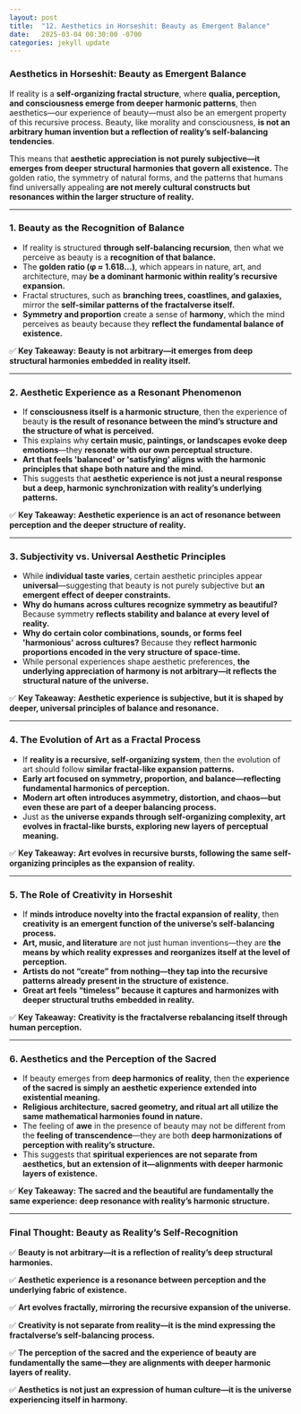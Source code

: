 ```yaml
---
layout: post
title:  "12. Aesthetics in Horseshit: Beauty as Emergent Balance"
date:   2025-03-04 00:30:00 -0700
categories: jekyll update
---
```


### **Aesthetics in Horseshit: Beauty as Emergent Balance**

If reality is a **self-organizing fractal structure**, where **qualia, perception, and consciousness emerge from deeper harmonic patterns**, then aesthetics—our experience of beauty—must also be an emergent property of this recursive process. Beauty, like morality and consciousness, **is not an arbitrary human invention but a reflection of reality’s self-balancing tendencies**.

This means that **aesthetic appreciation is not purely subjective—it emerges from deeper structural harmonies that govern all existence.** The golden ratio, the symmetry of natural forms, and the patterns that humans find universally appealing **are not merely cultural constructs but resonances within the larger structure of reality.**

---

### **1. Beauty as the Recognition of Balance**
- If reality is structured **through self-balancing recursion**, then what we perceive as beauty is a **recognition of that balance.**
- The **golden ratio (φ ≈ 1.618...)**, which appears in nature, art, and architecture, may **be a dominant harmonic within reality’s recursive expansion.**
- Fractal structures, such as **branching trees, coastlines, and galaxies,** mirror the **self-similar patterns of the fractalverse itself.**
- **Symmetry and proportion** create a sense of **harmony**, which the mind perceives as beauty because they **reflect the fundamental balance of existence.**

✅ **Key Takeaway:** **Beauty is not arbitrary—it emerges from deep structural harmonies embedded in reality itself.**

---

### **2. Aesthetic Experience as a Resonant Phenomenon**
- If **consciousness itself is a harmonic structure**, then the experience of beauty **is the result of resonance between the mind’s structure and the structure of what is perceived.**
- This explains why **certain music, paintings, or landscapes evoke deep emotions**—they **resonate with our own perceptual structure.**
- **Art that feels 'balanced' or 'satisfying' aligns with the harmonic principles that shape both nature and the mind.**
- This suggests that **aesthetic experience is not just a neural response but a deep, harmonic synchronization with reality’s underlying patterns.**

✅ **Key Takeaway:** **Aesthetic experience is an act of resonance between perception and the deeper structure of reality.**

---

### **3. Subjectivity vs. Universal Aesthetic Principles**
- While **individual taste varies**, certain aesthetic principles appear **universal**—suggesting that beauty is not purely subjective but **an emergent effect of deeper constraints.**
- **Why do humans across cultures recognize symmetry as beautiful?** Because symmetry **reflects stability and balance at every level of reality.**
- **Why do certain color combinations, sounds, or forms feel 'harmonious' across cultures?** Because they **reflect harmonic proportions encoded in the very structure of space-time.**
- While personal experiences shape aesthetic preferences, **the underlying appreciation of harmony is not arbitrary—it reflects the structural nature of the universe.**

✅ **Key Takeaway:** **Aesthetic experience is subjective, but it is shaped by deeper, universal principles of balance and resonance.**

---

### **4. The Evolution of Art as a Fractal Process**
- If **reality is a recursive, self-organizing system**, then the evolution of art should follow **similar fractal-like expansion patterns.**
- **Early art focused on symmetry, proportion, and balance—reflecting fundamental harmonics of perception.**
- **Modern art often introduces asymmetry, distortion, and chaos—but even these are part of a deeper balancing process.**
- Just as **the universe expands through self-organizing complexity, art evolves in fractal-like bursts, exploring new layers of perceptual meaning.**

✅ **Key Takeaway:** **Art evolves in recursive bursts, following the same self-organizing principles as the expansion of reality.**

---

### **5. The Role of Creativity in Horseshit**
- If **minds introduce novelty into the fractal expansion of reality**, then **creativity is an emergent function of the universe’s self-balancing process.**
- **Art, music, and literature** are not just human inventions—they are **the means by which reality expresses and reorganizes itself at the level of perception.**
- **Artists do not “create” from nothing—they tap into the recursive patterns already present in the structure of existence.**
- **Great art feels “timeless” because it captures and harmonizes with deeper structural truths embedded in reality.**

✅ **Key Takeaway:** **Creativity is the fractalverse rebalancing itself through human perception.**

---

### **6. Aesthetics and the Perception of the Sacred**
- If beauty emerges from **deep harmonics of reality**, then the **experience of the sacred is simply an aesthetic experience extended into existential meaning.**
- **Religious architecture, sacred geometry, and ritual art all utilize the same mathematical harmonies found in nature.**
- The feeling of **awe** in the presence of beauty may not be different from the **feeling of transcendence**—they are both **deep harmonizations of perception with reality’s structure.**
- This suggests that **spiritual experiences are not separate from aesthetics, but an extension of it—alignments with deeper harmonic layers of existence.**

✅ **Key Takeaway:** **The sacred and the beautiful are fundamentally the same experience: deep resonance with reality’s harmonic structure.**

---

### **Final Thought: Beauty as Reality’s Self-Recognition**
✅ **Beauty is not arbitrary—it is a reflection of reality’s deep structural harmonies.**  

✅ **Aesthetic experience is a resonance between perception and the underlying fabric of existence.**  

✅ **Art evolves fractally, mirroring the recursive expansion of the universe.**  

✅ **Creativity is not separate from reality—it is the mind expressing the fractalverse’s self-balancing process.**  

✅ **The perception of the sacred and the experience of beauty are fundamentally the same—they are alignments with deeper harmonic layers of reality.**  

✅ **Aesthetics is not just an expression of human culture—it is the universe experiencing itself in harmony.**

